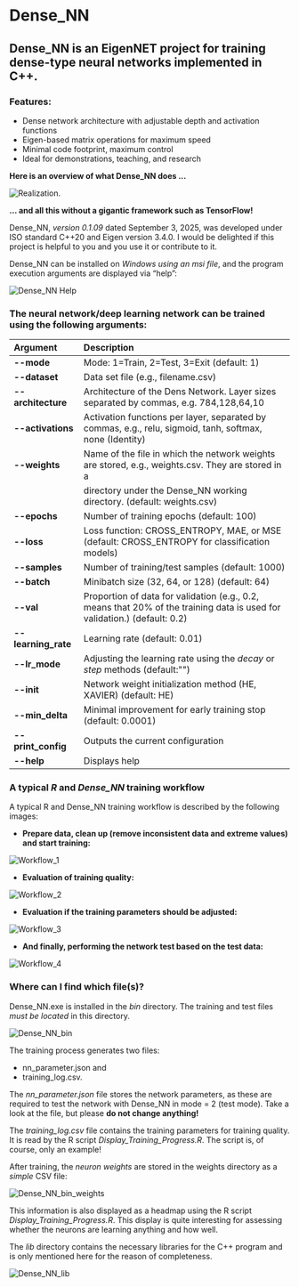 # Dense_NN
## Dense_NN is an EigenNET project for training dense-type neural networks implemented in C++.

### Features:
<ul>
<li>Dense network architecture with adjustable depth and activation functions</li>
<li>Eigen-based matrix operations for maximum speed</li>
<li>Minimal code footprint, maximum control</li>
<li>Ideal for demonstrations, teaching, and research</li>
</ul>



**Here is an overview of what Dense_NN does ...**

![Realization](https://github.com/SuprenumDE/EigenNET/blob/main/images/Realization.png).

**... and all this without a gigantic framework such as TensorFlow!**

Dense_NN, *version 0.1.09* dated September 3, 2025, was developed under ISO standard C++20 and Eigen version 3.4.0.
I would be delighted if this project is helpful to you and you use it or contribute to it.

Dense_NN can be installed on *Windows using an msi file*, and the program execution arguments are displayed via “help”:

![Dense_NN Help](https://github.com/SuprenumDE/EigenNET/blob/main/images/Dense_NN_Help.png)

### The neural network/deep learning network can be trained using the following arguments:

| Argument            | Description                                                                                                                |
|:---------------     |:---------------------------------------------------------------------------------------------------------------------------|
| **--mode**          | Mode: 1=Train, 2=Test, 3=Exit (default: 1)                                                                                 |
| **--dataset**       | Data set file (e.g., filename.csv)                                                                                         |
| **--architecture**  | Architecture of the Dens Network. Layer sizes separated by commas, e.g. 784,128,64,10                                      |
| **--activations**   | Activation functions per layer, separated by  commas, e.g., relu, sigmoid, tanh, softmax, none (Identity)                  |
| **--weights**       | Name of the file in which the network weights are stored, e.g., weights.csv. They are stored in a                          |
|                     | directory under the Dense_NN working directory. (default: weights.csv)                                                     |
| **--epochs**        | Number of training epochs (default: 100)                                                                                   |
| **--loss**          | Loss function: CROSS_ENTROPY, MAE, or MSE  (default: CROSS_ENTROPY for classification models)                              |
| **--samples**       |Number of training/test samples (default: 1000)                                                                             |
| **--batch**         |Minibatch size (32, 64, or 128) (default: 64)                                                                               |
| **--val**           |Proportion of data for validation (e.g., 0.2, means that 20% of the training data is used for validation.) (default: 0.2)   |
| **--learning_rate** |Learning rate (default: 0.01)                                                                                               |
| **--lr_mode**       |Adjusting the learning rate using the *decay* or *step* methods (default:"")                                                |
| **--init**          |Network weight initialization method (HE, XAVIER) (default: HE)                                                             |
| **--min_delta**     |Minimal improvement for early training stop (default: 0.0001)                                                               |
| **--print_config**  |Outputs the current configuration                                                                                           |
| **--help**          |Displays help                                                                                                               |

### A typical *R* and *Dense_NN* training workflow

A typical R and Dense_NN training workflow is described by the following images:

* **Prepare data, clean up (remove inconsistent data and extreme values) and start training:**

![Workflow_1](https://github.com/SuprenumDE/EigenNET/blob/main/images/Workflow_1.png)

* **Evaluation of training quality:**

![Workflow_2](https://github.com/SuprenumDE/EigenNET/blob/main/images/Workflow_2.png)

* **Evaluation if the training parameters should be adjusted:**

![Workflow_3](https://github.com/SuprenumDE/EigenNET/blob/main/images/Workflow_3.png)

* **And finally, performing the network test based on the test data:**

![Workflow_4](https://github.com/SuprenumDE/EigenNET/blob/main/images/Workflow_4.png)

### Where can I find which file(s)?
Dense_NN.exe is installed in the *bin* directory. The training and test files *must be located* in this directory. 

![Dense_NN_bin](https://github.com/SuprenumDE/EigenNET/blob/main/images/Dense_bin.png)

The training process generates two files: 

<ul>
<li>nn_parameter.json and </li>
<li>training_log.csv.</li>
</ul>

The *nn_parameter.json* file stores the network parameters, as these are required to test the network with Dense_NN in mode = 2 (test mode). Take a look at the file, but please **do not change anything!**

The *training_log.csv* file contains the training parameters for training quality. It is read by the R script *Display_Training_Progress.R*. The script is, of course, only an example!

After training, the *neuron weights* are stored in the weights directory as a *simple* CSV file:

![Dense_NN_bin_weights](https://github.com/SuprenumDE/EigenNET/blob/main/images/Dense_bin_weights.png)

This information is also displayed as a headmap using the R script *Display_Training_Progress.R*. This display is quite interesting for assessing whether the neurons are learning anything and how well.

The *lib* directory contains the necessary libraries for the C++ program and is only mentioned here for the reason of completeness.

![Dense_NN_lib](https://github.com/SuprenumDE/EigenNET/blob/main/images/Dense_NN_lib.png)

